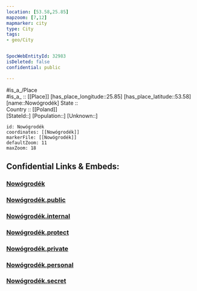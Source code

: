 ```yaml
---
location: [53.58,25.85] 
mapzoom: [7,12] 
mapmarker: city 
type: City
tags:
- geo/City


SpocWebEntityId: 32983
isDeleted: false
confidential: public

---
```

#is_a_/Place  
#is_a_ :: [[Place]] 
[has_place_longitude::25.85] 
[has_place_latitude::53.58] 
[name::Nowógrodék] 
State ::  
Country :: [[Poland]]  
[StateId::] 
[Population::] 
[Unknown::] 


```leaflet
id: Nowógrodék
coordinates: [[Nowógrodék]] 
markerFile: [[Nowógrodék]] 
defaultZoom: 11 
maxZoom: 18
```


## Confidential Links & Embeds: 

### [Nowógrodék](/_Standards/Earth/Continent/Europe/Europe~East/Belarus/Oblasts~Belarus/Grodno/City/Nowógrodék.md) 

### [Nowógrodék.public](/_public/Earth/Continent/Europe/Europe~East/Belarus/Oblasts~Belarus/Grodno/City/Nowógrodék.public.md) 

### [Nowógrodék.internal](/_internal/Earth/Continent/Europe/Europe~East/Belarus/Oblasts~Belarus/Grodno/City/Nowógrodék.internal.md) 

### [Nowógrodék.protect](/_protect/Earth/Continent/Europe/Europe~East/Belarus/Oblasts~Belarus/Grodno/City/Nowógrodék.protect.md) 

### [Nowógrodék.private](/_private/Earth/Continent/Europe/Europe~East/Belarus/Oblasts~Belarus/Grodno/City/Nowógrodék.private.md) 

### [Nowógrodék.personal](/_personal/Earth/Continent/Europe/Europe~East/Belarus/Oblasts~Belarus/Grodno/City/Nowógrodék.personal.md) 

### [Nowógrodék.secret](/_secret/Earth/Continent/Europe/Europe~East/Belarus/Oblasts~Belarus/Grodno/City/Nowógrodék.secret.md)

